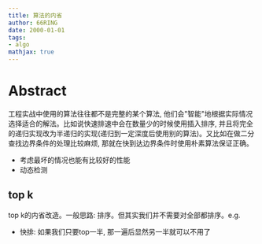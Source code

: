 ```yaml
---
title: 算法的内省
author: 66RING
date: 2000-01-01
tags: 
- algo
mathjax: true
---
```


# Abstract

工程实战中使用的算法往往都不是完整的某个算法, 他们会"智能"地根据实际情况选择适合的解法。比如说快速排速中会在数量少的时候使用插入排序, 并且将完全的递归实现改为半递归的实现(递归到一定深度后使用别的算法)。又比如在做二分查找边界条件的处理比较麻烦, 那就在快到达边界条件时使用朴素算法保证正确。

- 考虑最坏的情况也能有比较好的性能
- 动态检测


## top k

top k的内省改造。一般思路: 排序。但其实我们并不需要对全部都排序。e.g.

- 快排: 如果我们只要top一半, 那一遍后显然另一半就可以不用了

